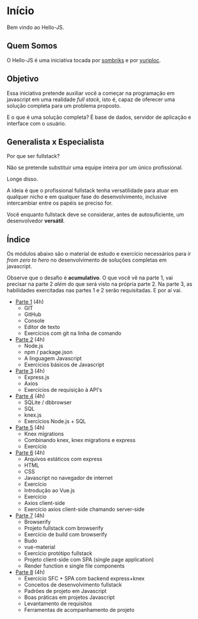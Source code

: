 # Início

Bem vindo ao Hello-JS.

## Quem Somos

O Hello-JS é uma iniciativa tocada por [sombriks](https://sombriks.com.br) e
por [yuriploc](https://twitter.com/yuriploc).

## Objetivo

Essa iniciativa pretende auxiliar você a começar na
programação em javascript em uma realidade *full stack*, isto é, capaz de
oferecer uma solução completa para um problema proposto.

E o que é uma solução completa? É base de dados, servidor de aplicação e
interface com o usuário.

## Generalista x Especialista

Por que ser fullstack? 

Não se pretende substituir uma equipe inteira por um único profissional.

Longe disso.

A ideia é que o profissional fullstack tenha versatilidade para atuar em 
qualquer nicho e em qualquer fase do desenvolvimento, inclusive intercambiar
entre os papéis se preciso for.

Você enquanto fullstack deve se considerar, antes de autosuficiente, um 
desenvolvedor **versátil**.

## Índice

Os módulos abaixo são o material de estudo e exercício necessários para ir
*from zero to hero* no desenvolvimento de soluções completas em javascript.

Observe que o desafio é **acumulativo**. O que você vê na parte 1, vai precisar 
na parte 2 *além* do que será visto na própria parte 2. Na parte 3, as 
habilidades exercitadas nas partes 1 e 2 serão requisitadas. E por aí vai.

- [Parte 1](/parte-1) (4h)
  - GIT
  - GitHub
  - Console
  - Editor de texto
  - Exercícios com git na linha de comando
- [Parte 2](/parte-2) (4h)
  - Node.js
  - npm / package.json
  - A linguagem Javascript
  - Exercícios básicos de Javascript
- [Parte 3](/parte-3) (4h)
  - Express.js
  - Axios
  - Exercícios de requisição à API's
- [Parte 4](/parte-4) (4h)   
  - SQLite / dbbrowser
  - SQL
  - knex.js
  - Exercícios Node.js + SQL
- [Parte 5](/parte-5) (4h)
  - Knex migrations
  - Combinando knex, knex migrations e express
  - Exercício
- [Parte 6](/parte-6) (4h)
  - Arquivos estáticos com express
  - HTML
  - CSS
  - Javascript no navegador de internet
  - Exercício
  - Introdução ao Vue.js
  - Exercício
  - Axios client-side
  - Exercício axios client-side chamando server-side
- [Parte 7](/parte-7) (4h)
  - Browserify
  - Projeto fullstack com browserify
  - Exercício de build com browserify
  - Budo
  - vue-material
  - Exercício protótipo fullstack
  - Projeto client-side com SPA (single page application)
  - Render function e single file components
- [Parte 8](/parte-8) (4h)  
  - Exercício SFC + SPA com backend express+knex
  - Conceitos de desenvolvimento fullstack
  - Padrões de projeto em Javascript
  - Boas práticas em projetos Javascript
  - Levantamento de requisitos
  - Ferramentas de acompanhamento de projeto
